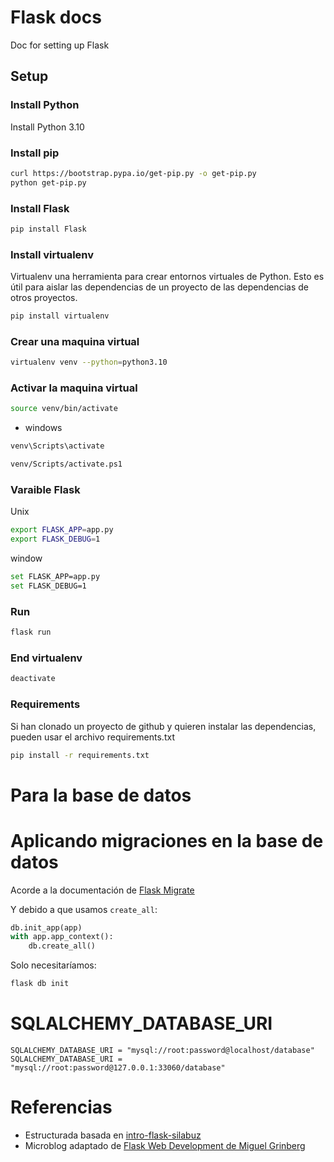 # Flask docs

Doc for setting up Flask

## Setup

### Install Python

Install Python 3.10

### Install pip

```bash
curl https://bootstrap.pypa.io/get-pip.py -o get-pip.py
python get-pip.py
```

### Install Flask

```bash
pip install Flask
```

### Install virtualenv

Virtualenv una herramienta para crear entornos virtuales de Python. Esto es útil para aislar las dependencias de un proyecto de las dependencias de otros proyectos.

```bash
pip install virtualenv
```

### Crear una maquina virtual

```bash
virtualenv venv --python=python3.10
```

### Activar la maquina virtual

```bash
source venv/bin/activate
```

- windows

```bash
venv\Scripts\activate

venv/Scripts/activate.ps1
```

### Varaible Flask

Unix

```bash
export FLASK_APP=app.py
export FLASK_DEBUG=1
```

window

```bash
set FLASK_APP=app.py
set FLASK_DEBUG=1
```

### Run

```bash
flask run
```

### End virtualenv

```bash
deactivate
```

### Requirements

Si han clonado un proyecto de github y quieren instalar las dependencias, pueden usar el archivo requirements.txt

```bash
pip install -r requirements.txt
```

# Para la base de datos

# Aplicando migraciones en la base de datos

Acorde a la documentación de [Flask Migrate](https://flask-migrate.readthedocs.io/en/latest/)

Y debido a que usamos `create_all`:

```python
db.init_app(app)
with app.app_context():
    db.create_all()
```

Solo necesitaríamos:

```bash
flask db init
```

# SQLALCHEMY_DATABASE_URI

```
SQLALCHEMY_DATABASE_URI = "mysql://root:password@localhost/database"
SQLALCHEMY_DATABASE_URI = "mysql://root:password@127.0.0.1:33060/database"
```

# Referencias

- Estructurada basada en [intro-flask-silabuz](https://github.com/linder3hs/intro-flask-silabuz)
- Microblog adaptado de [Flask Web Development de Miguel Grinberg](https://www.oreilly.com/library/view/flask-web-development/9781491991725/)